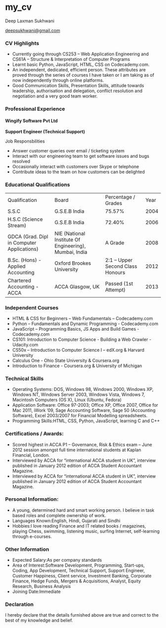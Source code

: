 # my_cv
<html>
 <head>
<link type="text/css" rel="stylesheet" href="https://www.dropbox.com/s/trsldt0me90jzs8/resume.css"/>
<title></title> 
</head>
<body>
<div id="header">
<p id="name">Deep Laxman Sukhwani</p>
         <a href="mailto:deepsukhwani@gmail.com" target="_blank"><p id="email">deepsukhwani@gmail.com</p></a>
     </div>
     <div class="left">
     </div>
     <div class="right">
            <h3>CV Highlights</h3>
            <p>
            <ul>
                <li>Currently going through CS253 – Web Application Engineering and CS61A – Structure & Interpretation of Computer Programs</li>
                <li>Learnt basic Python, JavaScript, HTML, CSS on Codecademy.com.</li>
                <li>An independent, dedicated, efficient person. These attributes are proved through the series of courses I have taken or I am taking as of now independently through online platforms.</li>
                <li>Good Communication Skills, Presentation Skills, attitude towards leadership, authorisation and delegation, conflict resolution and negotiation and a very good team worker.</li></ul>
            </p>
            <h3>Professional Experience</h3>
            <h4 id="company-name">Wingify Software Pvt Ltd</h4>
            <p id="job-title"><strong>Support Engineer (Technical Support)</strong></p>
            <p id="job-responsibilities">Job Responsbilities</p>
            <p>
            <ul>
                <li>Answer customer queries over email / ticketing system</li>
                <li>Interact with our engineering team to get software issues and bugs resolved</li>
                <li>Occasionally interact with customers over Skype or telephone</li>
                <li>Contribute ideas to the team on how customers can be delighted</li></ul>
            </p>
            <h3>Educational Qualifications</h3>
            <table>
                <tr id="heading">
                    <td>Qualification</td>
                    <td>Board</td>
                    <td>Percentage / Grades</td>
                    <td>Year</td>
                </tr>
                <tr>
                    <td>S.S.C</td>
                    <td>G.S.E.B India</td>
                    <td>75.57%</td>
                    <td>2004</td>
                </tr>
                <tr>
                    <td>H.S.C (Science Stream)</td>
                    <td>G.S.E.B India</td>
                    <td>72.40%</td>
                    <td>2006</td>
                </tr>
                <tr>
                    <td>GDCA (Grad. Dipl in Computer Applications)</td>
                    <td>NIE (National Institute Of Engineering), Mumbai, India</td>
                    <td>A Grade</td>
                    <td>2008</td>
                </tr>
                <tr>
                    <td>B.Sc. (Hons) - Applied Accounting</td>
                    <td>Oxford Brookes University</td>
                    <td>2:1 – Upper Second Class Honours</td>
                    <td>2012</td>
                </tr>
                <tr>
                    <td>Chartered Accounting - ACCA</td>
                    <td>ACCA Glasgow, UK</td>
                    <td>Passed (1st Attempt)</td>
                    <td>2013</td>
                </tr>
            </table>
            <h3>Independent Courses</h3>
            <p>
            <ul>
                <li>
                <span id="course-name">HTML & CSS for Beginners – Web Fundamentals</span> – Codecademy.com</li>
                <li>
                <span id="course-name">Python – Fundamentals and Dynamic Programming </span> - Codecademy.com</li>
                <li>
                <span id="course-name">JavaScript – Programming Basics, JS Apps and Build Games </span> - Codecademy.com</li>
                <li>
                <span id="course-name">CS101: Introduction to Computer Science - Building a Web Crawler</span> - Udacity.com</li>
                <li>
                <span id="course-name">CS50x – Introduction to Computer Science I</span> – edX.org & Harvard University</li>
                <li>
                <span id="course-name">Calculus One</span> - Ohio State University & Coursera.org</li>
                <li>
                <span id="course-name">Introduction to Finance</span> - Coursera.org & University of Michigan</li>
            </ul>
            <h3>Technical Skills</h3>
            <p>
            <ul>
                <li>
                <span id="course-name">Operating Systems:</span> DOS, Windows 98, Windows 2000, Windows XP, Windows NT, Windows Server 2003, Windows Vista, Windows 7, Macintosh Computers (OS X), Linux (Ubuntu, Fedora)</li>
                <li>
                <span id="course-name">Application Software:</span> Office 97-2003; Office XP, Office 2007, Office for Mac 2011, iWork ’09, Sage Accounting Software, Sage 50 (Accounting Software), Excel 2003/2007 for Financial Modelling spreadsheets.</li>
                <li>
                <span id="course-name">Programming Skills:</span>HTML, CSS, Python, JavaScript, learning C and C++</li></ul>
            </p>
            <h3>Certifications / Awards:</h3>
            <p>
            <ul>
                <li>Scored highest in ACCA P1 – Governance, Risk & Ethics exam – June 2012 session amongst full time international students at Kaplan Financial, London.</li>
                <li>Interviewed by ACCA for “international ACCA student in UK”, interview published in January 2012 edition of ACCA Student Accountant Magazine.</li>
                <li>Interviewed by ACCA for “international ACCA student in UK”, interview published in January 2012 edition of ACCA Student Accountant Magazine.</li></ul>
            </p>
            <h3>Personal Information:</h3>
            <p>
            <ul>
                <li>
                A young, determined hard and smart working person. I believe in task based roles and complete ownership of work.
                <li>
                <span id="course-name">Languages Known:</span>English, Hindi, Gujarati and Sindhi</li>
                <li>
                <span id="course-name">Hobbies:</span>I love reading Finance and IT related books / magazines, playing Chess, swimming, listening music, surfing Internet, self-learning through e-courses.</li> </ul>
            </p>
            <h3>Other Information</h3>
            <p>
            <ul>
                <li>
                <span id="course-name">Expected Salary:</span>As per company standards</li>
                <li>
                <span id="course-name">Area of Interest:</span>Software Development, Programming, Start-ups, Coding, App Development, Technical Support, Support Engineer, Customer Happiness, Client service, Investment Banking, Corporate Finance, Hedge Funds, Mergers & Acquisitions, Analyst, Equity Research, Business Analysis</li>
                <li>
                <span id="course-name">Joining Date:</span>Immediate</li></ul>
            </p>
            <h3>Declaration</h3>
            <p>
            I hereby declare that the details furnished above are true and correct to the best of my knowledge and belief.</p>
     </div>
     <div id="footer"></div>
    </body>
</html>
